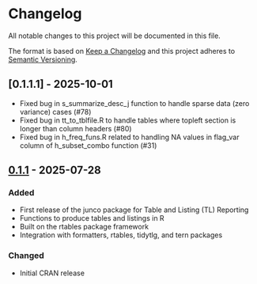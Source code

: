 # Changelog

All notable changes to this project will be documented in this file.

The format is based on [Keep a Changelog](https://keepachangelog.com/en/1.0.0/)
and this project adheres to [Semantic Versioning](https://semver.org/spec/v2.0.0.html).

## [0.1.1.1] - 2025-10-01

- Fixed bug in s_summarize_desc_j function to handle sparse data (zero variance) cases (#78)
- Fixed bug in tt_to_tblfile.R to handle tables where topleft section is longer than column headers (#80)
- Fixed bug in h_freq_funs.R related to handling NA values in flag_var column of h_subset_combo function (#31)


## [0.1.1] - 2025-07-28

### Added
- First release of the junco package for Table and Listing (TL) Reporting
- Functions to produce tables and listings in R
- Built on the rtables package framework
- Integration with formatters, rtables, tidytlg, and tern packages

### Changed
- Initial CRAN release

[0.1.1]: https://github.com/johnsonandjohnson/junco/releases/tag/v0.1.1
